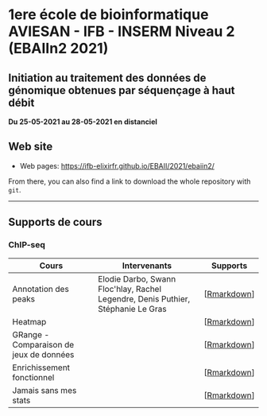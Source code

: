# 1ere école de bioinformatique AVIESAN - IFB - INSERM Niveau 2 (EBAIIn2 2021)

## Initiation au traitement des données de génomique obtenues par séquençage à haut débit

**Du 25-05-2021 au 28-05-2021 en distanciel**


## Web site

- Web pages: <https://ifb-elixirfr.github.io/EBAII/2021/ebaiin2/>

From there, you can also find a link to download the whole repository with `git`.

****

## Supports de cours

### ChIP-seq
| Cours | Intervenants | Supports |
|-----------------------|--------------|-------------------------------------|
| Annotation des peaks | Elodie Darbo, Swann Floc'hlay, Rachel Legendre, Denis Puthier, Stéphanie Le Gras | [[Rmarkdown](chip-seq/tutu.Rmd)]  |
| Heatmap | | [[Rmarkdown](chip-seq/tutu.Rmd)] |
| GRange - Comparaison de jeux de données  | | [[Rmarkdown](chip-seq/tutu.Rmd)] |
| Enrichissement fonctionnel |  | [[Rmarkdown](chip-seq/tutu.Rmd)] |
| Jamais sans mes stats |  | [[Rmarkdown](chip-seq/tutu.Rmd)] |
